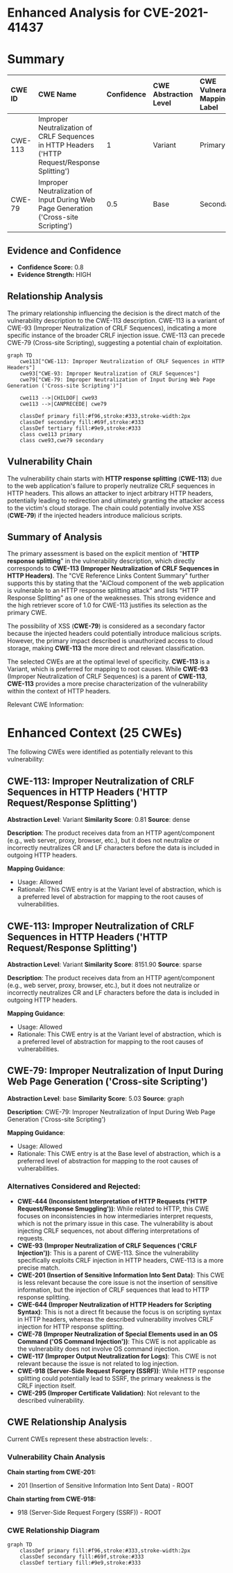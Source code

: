 # Enhanced Analysis for CVE-2021-41437

# Summary
| CWE ID  | CWE Name                                                                                               | Confidence | CWE Abstraction Level | CWE Vulnerability Mapping Label | CWE-Vulnerability Mapping Notes |
| :-------- | :------------------------------------------------------------------------------------------------------- | :---------- | :---------------------- | :-------------------------------- | :-------------------------------- |
| CWE-113   | Improper Neutralization of CRLF Sequences in HTTP Headers ('HTTP Request/Response Splitting')          | 1          | Variant                | Primary                             | Allowed                           |
| CWE-79   | Improper Neutralization of Input During Web Page Generation ('Cross-site Scripting')          | 0.5          | Base                | Secondary                             | Allowed                           |

## Evidence and Confidence

*   **Confidence Score:** 0.8
*   **Evidence Strength:** HIGH

## Relationship Analysis
The primary relationship influencing the decision is the direct match of the vulnerability description to the CWE-113 description. CWE-113 is a variant of CWE-93 (Improper Neutralization of CRLF Sequences), indicating a more specific instance of the broader CRLF injection issue. CWE-113 can precede CWE-79 (Cross-site Scripting), suggesting a potential chain of exploitation.

```mermaid
graph TD
    cwe113["CWE-113: Improper Neutralization of CRLF Sequences in HTTP Headers"]
    cwe93["CWE-93: Improper Neutralization of CRLF Sequences"]
    cwe79["CWE-79: Improper Neutralization of Input During Web Page Generation ('Cross-site Scripting')"]

    cwe113 -->|CHILDOF| cwe93
    cwe113 -->|CANPRECEDE| cwe79
    
    classDef primary fill:#f96,stroke:#333,stroke-width:2px
    classDef secondary fill:#69f,stroke:#333
    classDef tertiary fill:#9e9,stroke:#333
    class cwe113 primary
    class cwe93,cwe79 secondary
```

## Vulnerability Chain
The vulnerability chain starts with **HTTP response splitting** (**CWE-113**) due to the web application's failure to properly neutralize CRLF sequences in HTTP headers. This allows an attacker to inject arbitrary HTTP headers, potentially leading to redirection and ultimately granting the attacker access to the victim's cloud storage. The chain could potentially involve XSS (**CWE-79**) if the injected headers introduce malicious scripts.

## Summary of Analysis
The primary assessment is based on the explicit mention of "**HTTP response splitting**" in the vulnerability description, which directly corresponds to **CWE-113 (Improper Neutralization of CRLF Sequences in HTTP Headers)**. The "CVE Reference Links Content Summary" further supports this by stating that the "AiCloud component of the web application is vulnerable to an HTTP response splitting attack" and lists "HTTP Response Splitting" as one of the weaknesses. This strong evidence and the high retriever score of 1.0 for CWE-113 justifies its selection as the primary CWE.

The possibility of XSS (**CWE-79**) is considered as a secondary factor because the injected headers could potentially introduce malicious scripts. However, the primary impact described is unauthorized access to cloud storage, making **CWE-113** the more direct and relevant classification.

The selected CWEs are at the optimal level of specificity. **CWE-113** is a Variant, which is preferred for mapping to root causes. While **CWE-93** (Improper Neutralization of CRLF Sequences) is a parent of **CWE-113**, **CWE-113** provides a more precise characterization of the vulnerability within the context of HTTP headers.

Relevant CWE Information:

# Enhanced Context (25 CWEs)
The following CWEs were identified as potentially relevant to this vulnerability:

## CWE-113: Improper Neutralization of CRLF Sequences in HTTP Headers ('HTTP Request/Response Splitting')
**Abstraction Level**: Variant
**Similarity Score**: 0.81
**Source**: dense

**Description**:
The product receives data from an HTTP agent/component (e.g., web server, proxy, browser, etc.), but it does not neutralize or incorrectly neutralizes CR and LF characters before the data is included in outgoing HTTP headers.

**Mapping Guidance**:
- Usage: Allowed
- Rationale: This CWE entry is at the Variant level of abstraction, which is a preferred level of abstraction for mapping to the root causes of vulnerabilities.

## CWE-113: Improper Neutralization of CRLF Sequences in HTTP Headers ('HTTP Request/Response Splitting')
**Abstraction Level**: Variant
**Similarity Score**: 8151.90
**Source**: sparse

**Description**:
The product receives data from an HTTP agent/component (e.g., web server, proxy, browser, etc.), but it does not neutralize or incorrectly neutralizes CR and LF characters before the data is included in outgoing HTTP headers.

**Mapping Guidance**:
- Usage: Allowed
- Rationale: This CWE entry is at the Variant level of abstraction, which is a preferred level of abstraction for mapping to the root causes of vulnerabilities.

## CWE-79: Improper Neutralization of Input During Web Page Generation ('Cross-site Scripting')
**Abstraction Level**: base
**Similarity Score**: 5.03
**Source**: graph

**Description**:
CWE-79: Improper Neutralization of Input During Web Page Generation ('Cross-site Scripting')

**Mapping Guidance**:
- Usage: Allowed
- Rationale: This CWE entry is at the Base level of abstraction, which is a preferred level of abstraction for mapping to the root causes of vulnerabilities.

### Alternatives Considered and Rejected:
- **CWE-444 (Inconsistent Interpretation of HTTP Requests ('HTTP Request/Response Smuggling'))**: While related to HTTP, this CWE focuses on inconsistencies in how intermediaries interpret requests, which is not the primary issue in this case. The vulnerability is about injecting CRLF sequences, not about differing interpretations of requests.
- **CWE-93 (Improper Neutralization of CRLF Sequences ('CRLF Injection'))**: This is a parent of CWE-113. Since the vulnerability specifically exploits CRLF injection in HTTP headers, CWE-113 is a more precise match.
- **CWE-201 (Insertion of Sensitive Information Into Sent Data)**: This CWE is less relevant because the core issue is not the insertion of sensitive information, but the injection of CRLF sequences that lead to HTTP response splitting.
- **CWE-644 (Improper Neutralization of HTTP Headers for Scripting Syntax)**: This is not a direct fit because the focus is on scripting syntax in HTTP headers, whereas the described vulnerability involves CRLF injection for HTTP response splitting.
- **CWE-78 (Improper Neutralization of Special Elements used in an OS Command ('OS Command Injection'))**: This CWE is not applicable as the vulnerability does not involve OS command injection.
- **CWE-117 (Improper Output Neutralization for Logs)**: This CWE is not relevant because the issue is not related to log injection.
- **CWE-918 (Server-Side Request Forgery (SSRF))**: While HTTP response splitting could potentially lead to SSRF, the primary weakness is the CRLF injection itself.
- **CWE-295 (Improper Certificate Validation)**: Not relevant to the described vulnerability.


## CWE Relationship Analysis

Current CWEs represent these abstraction levels: .


### Vulnerability Chain Analysis

**Chain starting from CWE-201:**
- 201 (Insertion of Sensitive Information Into Sent Data) - ROOT


**Chain starting from CWE-918:**
- 918 (Server-Side Request Forgery (SSRF)) - ROOT



### CWE Relationship Diagram

```mermaid
graph TD
    classDef primary fill:#f96,stroke:#333,stroke-width:2px
    classDef secondary fill:#69f,stroke:#333
    classDef tertiary fill:#9e9,stroke:#333
```